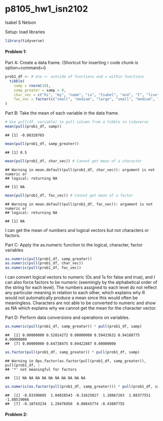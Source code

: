 p8105\_hw1\_isn2102
================
Isabel S Nelson

Setup: load libraries

``` r
library(tidyverse)
```

#### Problem 1:

Part A: Create a data frame. (Shortcut for inserting r code chunk is
option+command+i)

``` r
prob1_df <- # Use <- outside of functions and = within functions
  tibble(
    samp = rnorm(10), 
    samp_greater = samp > 0, 
    char_vec = c("hi", "my", "name", "is", "Isabel", "and", "I", "live", "in", "Harlem"), 
    fac_vec = factor(c("small", "medium", "large", "small", "medium", "large", "small", "medium", "large", "small"))
)
```

Part B: Take the mean of each variable in the data frame.

``` r
# Use pull(df, variable) to pull column from a tibble in tidyverse
mean(pull(prob1_df, samp))
```

    ## [1] -0.08328765

``` r
mean(pull(prob1_df, samp_greater))
```

    ## [1] 0.5

``` r
mean(pull(prob1_df, char_vec)) # Cannot get mean of a character
```

    ## Warning in mean.default(pull(prob1_df, char_vec)): argument is not numeric or
    ## logical: returning NA

    ## [1] NA

``` r
mean(pull(prob1_df, fac_vec)) # Cannot get mean of a factor
```

    ## Warning in mean.default(pull(prob1_df, fac_vec)): argument is not numeric or
    ## logical: returning NA

    ## [1] NA

I can get the mean of numbers and logical vectors but not characters or
factors.

Part C: Apply the as.numeric function to the logical, character, factor
variables

``` r
as.numeric(pull(prob1_df, samp_greater))
as.numeric(pull(prob1_df, char_vec)) 
as.numeric(pull(prob1_df, fac_vec))
```

I can convert logical vectors to numeric (0s and 1s for false and true),
and I can also force factors to be numeric (seemingly by the
alphabetical order of the string for each level). The numbers assigned
to each level do not reflect any particular meaning in relation to each
other, which explains why R would not automatically produce a mean since
this would often be meaningless. Characters are not able to be converted
to numeric and show as NA which explains why we cannot get the mean for
the character vector.

Part D: Perform data conversions and operations on variables.

``` r
as.numeric(pull(prob1_df, samp_greater)) * pull(prob1_df, samp)
```

    ##  [1] 0.00000000 0.52014272 0.00000000 0.59433632 0.94188775 0.00000000
    ##  [7] 0.00000000 0.64738475 0.04422887 0.00000000

``` r
as.factor(pull(prob1_df, samp_greater)) * pull(prob1_df, samp)
```

    ## Warning in Ops.factor(as.factor(pull(prob1_df, samp_greater)), pull(prob1_df, :
    ## '*' not meaningful for factors

    ##  [1] NA NA NA NA NA NA NA NA NA NA

``` r
as.numeric(as.factor(pull(prob1_df, samp_greater))) * pull(prob1_df, samp)
```

    ##  [1] -0.83390605  1.04028543 -0.31625027  1.18867263  1.88377551 -1.88519066
    ##  [7] -0.10743234  1.29476950  0.08845774 -0.43807755

#### Problem 2:
